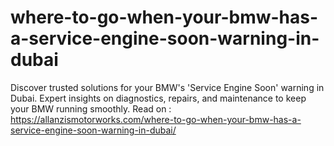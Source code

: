 # where-to-go-when-your-bmw-has-a-service-engine-soon-warning-in-dubai
Discover trusted solutions for your BMW's 'Service Engine Soon' warning in Dubai. Expert insights on diagnostics, repairs, and maintenance to keep your BMW running smoothly.  Read on : https://allanzismotorworks.com/where-to-go-when-your-bmw-has-a-service-engine-soon-warning-in-dubai/
